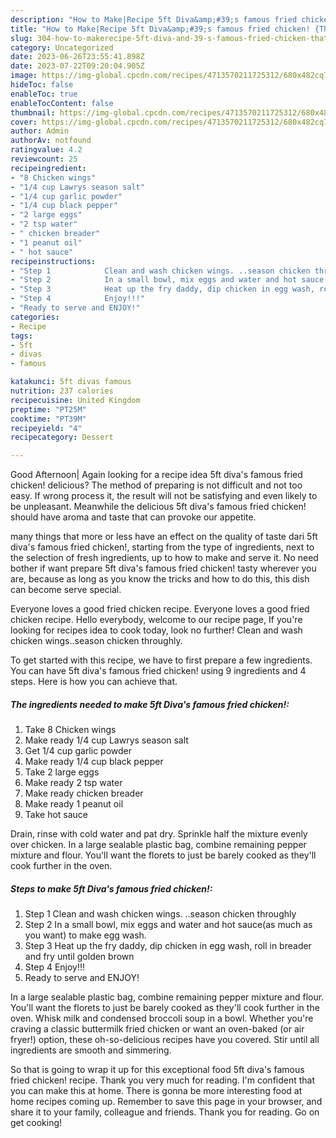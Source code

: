 ```yaml
---
description: "How to Make|Recipe 5ft Diva&amp;#39;s famous fried chicken! {That is Special"
title: "How to Make|Recipe 5ft Diva&amp;#39;s famous fried chicken! {That is Special"
slug: 304-how-to-makerecipe-5ft-diva-and-39-s-famous-fried-chicken-that-is-special
category: Uncategorized
date: 2023-06-26T23:55:41.898Z
date: 2023-07-22T09:20:04.905Z
image: https://img-global.cpcdn.com/recipes/4713570211725312/680x482cq70/5ft-divas-famous-fried-chicken-recipe-main-photo.jpg
hideToc: false
enableToc: true
enableTocContent: false
thumbnail: https://img-global.cpcdn.com/recipes/4713570211725312/680x482cq70/5ft-divas-famous-fried-chicken-recipe-main-photo.jpg
cover: https://img-global.cpcdn.com/recipes/4713570211725312/680x482cq70/5ft-divas-famous-fried-chicken-recipe-main-photo.jpg
author: Admin
authorAv: notfound
ratingvalue: 4.2
reviewcount: 25
recipeingredient:
- "8 Chicken wings"
- "1/4 cup Lawrys season salt"
- "1/4 cup garlic powder"
- "1/4 cup black pepper"
- "2 large eggs"
- "2 tsp water"
- " chicken breader"
- "1 peanut oil"
- " hot sauce"
recipeinstructions:
- "Step 1            Clean and wash chicken wings. ..season chicken throughly"
- "Step 2            In a small bowl, mix eggs and water and hot sauce(as much as you want) to make egg wash."
- "Step 3            Heat up the fry daddy, dip chicken in egg wash, roll in breader  and fry until golden brown"
- "Step 4            Enjoy!!!"
- "Ready to serve and ENJOY!"
categories:
- Recipe
tags:
- 5ft
- divas
- famous

katakunci: 5ft divas famous 
nutrition: 237 calories
recipecuisine: United Kingdom
preptime: "PT25M"
cooktime: "PT39M"
recipeyield: "4"
recipecategory: Dessert

---
```



Good Afternoon| Again looking for a recipe idea 5ft diva&#39;s famous fried chicken! delicious? The method of preparing is not difficult and not too easy. If wrong process it, the result will not be satisfying and even likely to be unpleasant. Meanwhile the delicious 5ft diva&#39;s famous fried chicken! should have aroma and taste that can provoke our appetite.






many things that more or less have an effect on the quality of taste dari 5ft diva&#39;s famous fried chicken!, starting from the type of ingredients, next to the selection of fresh ingredients, up to how to make and serve it. No need bother if want prepare 5ft diva&#39;s famous fried chicken! tasty wherever you are, because as long as you know the tricks and how to do this, this dish can become serve special.


Everyone loves a good fried chicken recipe. Everyone loves a good fried chicken recipe. Hello everybody, welcome to our recipe page, If you&#39;re looking for recipes idea to cook today, look no further! Clean and wash chicken wings..season chicken throughly.


To get started with this recipe, we have to first prepare a few ingredients. You can have 5ft diva&#39;s famous fried chicken! using 9 ingredients and 4 steps. Here is how you can achieve that.

<!--inarticleads1-->

##### The ingredients needed to make 5ft Diva&#39;s famous fried chicken!:

1. Take 8 Chicken wings
1. Make ready 1/4 cup Lawrys season salt
1. Get 1/4 cup garlic powder
1. Make ready 1/4 cup black pepper
1. Take 2 large eggs
1. Make ready 2 tsp water
1. Make ready  chicken breader
1. Make ready 1 peanut oil
1. Take  hot sauce


Drain, rinse with cold water and pat dry. Sprinkle half the mixture evenly over chicken. In a large sealable plastic bag, combine remaining pepper mixture and flour. You&#39;ll want the florets to just be barely cooked as they&#39;ll cook further in the oven. 

<!--inarticleads2-->

##### Steps to make 5ft Diva&#39;s famous fried chicken!:

1. Step 1            Clean and wash chicken wings. ..season chicken throughly
1. Step 2            In a small bowl, mix eggs and water and hot sauce(as much as you want) to make egg wash.
1. Step 3            Heat up the fry daddy, dip chicken in egg wash, roll in breader  and fry until golden brown
1. Step 4            Enjoy!!!
1. Ready to serve and ENJOY!

In a large sealable plastic bag, combine remaining pepper mixture and flour. You&#39;ll want the florets to just be barely cooked as they&#39;ll cook further in the oven. Whisk milk and condensed broccoli soup in a bowl. Whether you&#39;re craving a classic buttermilk fried chicken or want an oven-baked (or air fryer!) option, these oh-so-delicious recipes have you covered. Stir until all ingredients are smooth and simmering. 

So that is going to wrap it up for this exceptional food 5ft diva&#39;s famous fried chicken! recipe. Thank you very much for reading. I'm confident that you can make this at home. There is gonna be more interesting food at home recipes coming up. Remember to save this page in your browser, and share it to your family, colleague and friends. Thank you for reading. Go on get cooking!
